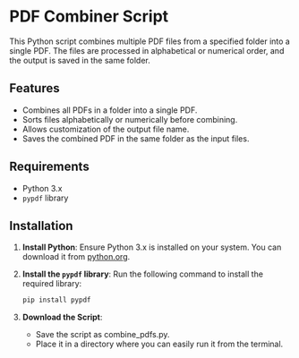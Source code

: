 # PDF Combiner Script

This Python script combines multiple PDF files from a specified folder into a single PDF. The files are processed in alphabetical or numerical order, and the output is saved in the same folder.

## Features

- Combines all PDFs in a folder into a single PDF.
- Sorts files alphabetically or numerically before combining.
- Allows customization of the output file name.
- Saves the combined PDF in the same folder as the input files.

## Requirements

- Python 3.x
- `pypdf` library

## Installation

1. **Install Python**: Ensure Python 3.x is installed on your system. You can download it from [python.org](https://www.python.org/).

2. **Install the `pypdf` library**:
   Run the following command to install the required library:
   ```bash
   pip install pypdf

3. **Download the Script**:
   - Save the script as combine_pdfs.py.
   - Place it in a directory where you can easily run it from the terminal.
